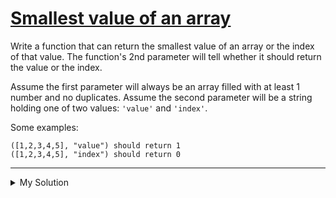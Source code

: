 # [Smallest value of an array](https://www.codewars.com/kata/544a54fd18b8e06d240005c0)

Write a function that can return the smallest value of an array or the index of that value. The function's 2nd parameter
will tell whether it should return the value or the index.

Assume the first parameter will always be an array filled with at least 1 number and no duplicates. Assume the second
parameter will be a string holding one of two values: `'value'` and `'index'`.

Some examples:

    ([1,2,3,4,5], "value") should return 1
    ([1,2,3,4,5], "index") should return 0

---

<details><summary>My Solution</summary>

```js
function min(arr, toReturn) {
  if (toReturn === "value") return Math.min(...arr);
  if (toReturn === "index") return arr.indexOf(Math.min(...arr));
}
```

</details>
